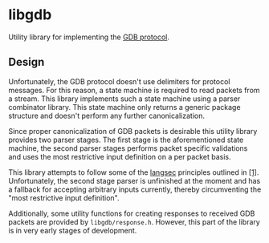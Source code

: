 # libgdb

Utility library for implementing the [GDB protocol][gdb protocol].

## Design

Unfortunately, the GDB protocol doesn't use delimiters for protocol
messages. For this reason, a state machine is required to read packets
from a stream. This library implements such a state machine using a
parser combinator library. This state machine only returns a generic
package structure and doesn't perform any further canonicalization.

Since proper canonicalization of GDB packets is desirable this utility
library provides two parser stages. The first stage is the
aforementioned state machine, the second parser stages performs packet
specific validations and uses the most restrictive input definition on a
per packet basis.

This library attempts to follow some of the [langsec][langsec website]
principles outlined in [\[1\]][curing the vulnerable parsers].
Unfortunately, the second stage parser is unfinished at the moment and
has a fallback for accepting arbitrary inputs currently, thereby
circumventing the "most restrictive input definition".

Additionally, some utility functions for creating responses to received
GDB packets are provided by `libgdb/response.h`. However, this part of
the library is in very early stages of development.

[gdb protocol]: https://sourceware.org/gdb/onlinedocs/gdb/Remote-Protocol.html
[langsec website]: http://langsec.org/
[curing the vulnerable parsers]: https://www.usenix.org/publications/login/spring2017/bratus
